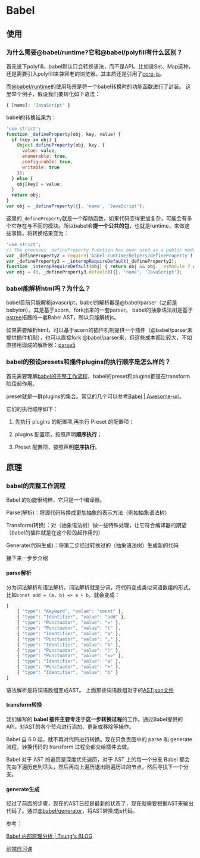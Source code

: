 # Babel

## 使用



### 为什么需要@babel/runtime?它和@babel/polyfill有什么区别？

首先说下polyfill。babel默认只会转换语法，而不是API。比如说Set、Map这种，还是需要引入polyfill来兼容老的浏览器。其本质还是引用了[core-js](https://www.npmjs.com/package/core-js)。

而[@babel/runtime](https://www.npmjs.com/package/@babel/runtime)的使用场景是将一个babel转换时的功能函数进行了封装。
这里举个例子，假设我们要转化如下语法：
``` js
{ [name]: 'JavaScript' }
```

babel的转换结果为：
``` js
'use strict';
function _defineProperty(obj, key, value) {
  if (key in obj) {
    Object.defineProperty(obj, key, {
      value: value,
      enumerable: true,
      configurable: true,
      writable: true
    });
  } else {
    obj[key] = value;
  }
  return obj;
}
var obj = _defineProperty({}, 'name', 'JavaScript');
```

这里的`_defineProperty`就是一个帮助函数，如果代码变得更加复杂，可能会有多个它存在与不同的模块。所以babel会**提一个公共的包**，也就是runtime，来做这些事情，将转换结果变为：
``` js
'use strict';
// The previous _defineProperty function has been used as a public module `babel-runtime/helpers/defineProperty'.
var _defineProperty2 = require('babel-runtime/helpers/defineProperty');
var _defineProperty3 = _interopRequireDefault(_defineProperty2);
function _interopRequireDefault(obj) { return obj && obj.__esModule ? obj : { default: obj }; }
var obj = (0, _defineProperty3.default)({}, 'name', 'JavaScript');
```



### babel能解析html吗？为什么？

babel目前只能解析javascript，babel的解析器是@babel/parser（之前是babyion）。其是基于acorn，fork出来的一套parser。
babel的抽象语法树是基于[estree](https://github.com/estree/estree)拓展的一套Babel AST，所以只能解析js。

如果需要解析html，可以基于acorn的插件机制提供一个插件（@babel/parser未提供插件机制），也可以直接fork @babel/parser来，但这些成本都比较大，不如直接用现成的解析器：[parse5](https://github.com/inikulin/parse5)


### babel的预设presets和插件plugins的执行顺序是怎么样的？

首先需要理解[babel的完整工作流程](/library/babel.html#babel%E7%9A%84%E5%AE%8C%E6%95%B4%E5%B7%A5%E4%BD%9C%E6%B5%81%E7%A8%8B)，babel的preset和plugins都是在transform阶段起作用。

preset就是一群plugins的集合。常见的几个可以参考[Babel | Awesome-url](https://brizer.github.io/urls/zh/babel_zh.html)。

它们的执行顺序如下：

1. 先执行 plugins 的配置项,再执行 Preset 的配置项；

2. plugins 配置项，按照声明**顺序执行**；

3. Preset 配置项，按照声明**逆序执行**。


## 原理


### babel的完整工作流程

Babel 的功能很纯粹，它只是一个编译器。

Parse(解析)：将源代码转换成更加抽象的表示方法（例如抽象语法树）

Transform(转换)：对（抽象语法树）做一些特殊处理，让它符合编译器的期望（babel的插件就是在这个阶段起作用的）

Generate(代码生成)：将第二步经过转换过的（抽象语法树）生成新的代码

接下来一步步介绍

#### parse解析
分为词法解析和语法解析。词法解析就是分词，将代码变成类似词语数组的形式。比如`const add = (a, b) => a + b`，就会变成：

``` js
[
    { "type": "Keyword", "value": "const" },
    { "type": "Identifier", "value": "add" },
    { "type": "Punctuator", "value": "=" },
    { "type": "Punctuator", "value": "(" },
    { "type": "Identifier", "value": "a" },
    { "type": "Punctuator", "value": "," },
    { "type": "Identifier", "value": "b" },
    { "type": "Punctuator", "value": ")" },
    { "type": "Punctuator", "value": "=>" },
    { "type": "Identifier", "value": "a" },
    { "type": "Punctuator", "value": "+" },
    { "type": "Identifier", "value": "b" }
]
```

语法解析是将词语数组变成AST。
上面那些词语数组对于的[ASTjson文件](https://brizer.github.io/static/json/ast.json)

#### transform转换

我们编写的 **babel 插件主要专注于这一步转换过程**的工作。通过Babel提供的API，对AST的各个节点进行添加、更新或移除等操作。

Babel 自 6.0 起，就不再对代码进行转换。现在只负责图中的 parse 和 generate 流程，转换代码的 transform 过程全都交给插件去做。

Babel 对于 AST 的遍历是深度优先遍历，对于 AST 上的每一个分支 Babel 都会先向下遍历走到尽头，然后再向上遍历退出刚遍历过的节点，然后寻找下一个分支。

#### generate生成

经过了前面的步骤，现在的AST已经是最新的状态了，现在就需要根据AST来输出代码了。通过[@babel/generator](https://babeljs.io/docs/en/babel-generator)，将AST转换成js代码。


参考：

[Babel 内部原理分析 | Tsung's BLOG](https://octman.com/blog/2016-08-27-babel-notes/)

[前端自习课](https://mp.weixin.qq.com/s?__biz=MjM5MDc4MzgxNA==&mid=2458453197&idx=1&sn=17c87903f152a80f41e3677e7fba1ee4&chksm=b1c224e486b5adf253536520bcc2d7cd82467202bc1780317de2a2e852032ca3eccc7eb76b1e&mpshare=1&scene=24&srcid=0720K4h9Sl67l9p4CzgoR4Oh&key=8f90367f007f539f7fef938326296704385013ce6202228cbfc1f6e9161541b7048c69b5957964698ab24eed72c4465c00be828c67c5c604424779835accf1913dd7648d1a560179c1c84382446d36cb&ascene=0&uin=MjUwMTIyNjY4Mg%3D%3D&devicetype=iMac+MacBookPro13%2C2+OSX+OSX+10.14.1+build(18B75)&version=12020810&nettype=WIFI&lang=zh_CN&fontScale=100&pass_ticket=%2BIVC5t4o%2BRVpON9JZy94ucxj88jHSEU%2B8JAiDOM7A9hrFYk9FGuI6V2vfm79kroG)


